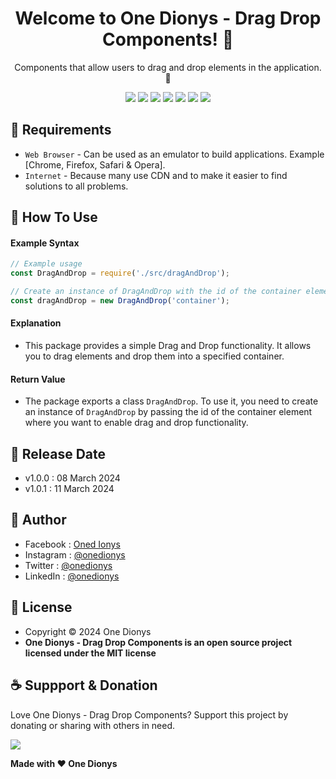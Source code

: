 <h1 align="center">Welcome to One Dionys - Drag Drop Components! 👋 </h1>

<p align="center">Components that allow users to drag and drop elements in the application. 💖 </p>

<p align="center">
<img src="https://img.shields.io/github/contributors/onedionys/onedionys-drag-drop-components?style=flat-square">
<img src="https://img.shields.io/github/issues/onedionys/onedionys-drag-drop-components?style=flat-square">
<img src="https://img.shields.io/github/stars/onedionys/onedionys-drag-drop-components?style=flat-square"> 
<img src="https://img.shields.io/github/forks/onedionys/onedionys-drag-drop-components?style=flat-square">
<img src="https://img.shields.io/github/last-commit/onedionys/onedionys-drag-drop-components.svg?style=flat-square">
<img src="https://img.shields.io/github/languages/code-size/onedionys/onedionys-drag-drop-components?style=flat-square">
<img src="https://img.shields.io/github/license/onedionys/onedionys-drag-drop-components?style=flat-square">
</p>

## 💾 Requirements

* `Web Browser` - Can be used as an emulator to build applications. Example [Chrome, Firefox, Safari & Opera].
* `Internet` - Because many use CDN and to make it easier to find solutions to all problems.

## 🎯 How To Use

#### Example Syntax

```javascript
// Example usage
const DragAndDrop = require('./src/dragAndDrop');

// Create an instance of DragAndDrop with the id of the container element
const dragAndDrop = new DragAndDrop('container');
```

#### Explanation

* This package provides a simple Drag and Drop functionality. It allows you to drag elements and drop them into a specified container.

#### Return Value

* The package exports a class `DragAndDrop`. To use it, you need to create an instance of `DragAndDrop` by passing the id of the container element where you want to enable drag and drop functionality.

## 📆 Release Date

* v1.0.0 : 08 March 2024
* v1.0.1 : 11 March 2024

## 🧑 Author

* Facebook : <a href="https://www.facebook.com/theonedionys"> Oned Ionys</a>
* Instagram : <a href="https://www.instagram.com/onedionys/"> @onedionys</a>
* Twitter : <a href="https://twitter.com/onedionys"> @onedionys</a>
* LinkedIn :  <a href="https://www.linkedin.com/in/onedionys/"> @onedionys</a>

## 📝 License

* Copyright © 2024 One Dionys
* **One Dionys - Drag Drop Components is an open source project licensed under the MIT license**

## ☕️ Suppport & Donation

Love One Dionys - Drag Drop Components? Support this project by donating or sharing with others in need.

<a href="https://www.buymeacoffee.com/onedionys"><img src="https://img.shields.io/badge/Buy_Me_A_Coffee-FFDD00?style=for-the-badge&logo=buy-me-a-coffee&logoColor=black"/> </a>

**Made with ❤️ One Dionys**
